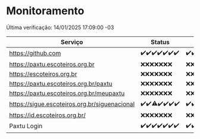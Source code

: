 # Monitoramento

Última verificação: 14/01/2025 17:09:00 -03

|Serviço|Status|Últimas 24h|
|---|---|---|
|https://github.com|<span title="2025-01-07: OK=22">✔️</span><span title="2025-01-08: OK=23">✔️</span><span title="2025-01-09: OK=23">✔️</span><span title="2025-01-10: OK=23">✔️</span><span title="2025-01-11: OK=23">✔️</span><span title="2025-01-12: OK=23">✔️</span><span title="2025-01-13: OK=20">✔️</span>|<span title="13/01/2025 18:07:00 -03 : 200">✔️</span><span title="13/01/2025 19:07:00 -03 : 200">✔️</span><span title="13/01/2025 20:07:00 -03 : 200">✔️</span><span title="13/01/2025 21:38:00 -03 : 200">✔️</span><span title="13/01/2025 23:05:00 -03 : 200">✔️</span><span title="14/01/2025 00:08:00 -03 : 200">✔️</span><span title="14/01/2025 01:10:00 -03 : 200">✔️</span><span title="14/01/2025 02:08:00 -03 : 200">✔️</span><span title="14/01/2025 03:11:00 -03 : 200">✔️</span><span title="14/01/2025 04:07:00 -03 : 200">✔️</span><span title="14/01/2025 05:11:00 -03 : 200">✔️</span><span title="14/01/2025 06:08:00 -03 : 200">✔️</span><span title="14/01/2025 07:08:00 -03 : 200">✔️</span><span title="14/01/2025 08:06:00 -03 : 200">✔️</span><span title="14/01/2025 09:15:00 -03 : 200">✔️</span><span title="14/01/2025 10:14:00 -03 : 200">✔️</span><span title="14/01/2025 11:07:00 -03 : 200">✔️</span><span title="14/01/2025 12:08:00 -03 : 200">✔️</span><span title="14/01/2025 13:09:00 -03 : 200">✔️</span><span title="14/01/2025 14:07:00 -03 : 200">✔️</span><span title="14/01/2025 15:11:00 -03 : 200">✔️</span><span title="14/01/2025 16:06:00 -03 : 200">✔️</span><span title="14/01/2025 17:09:00 -03 : 200">✔️</span>|
|https://paxtu.escoteiros.org.br|<span title="2025-01-07: Falhas=22">❌</span><span title="2025-01-08: Falhas=23">❌</span><span title="2025-01-09: Falhas=23">❌</span><span title="2025-01-10: Falhas=23">❌</span><span title="2025-01-11: Falhas=23">❌</span><span title="2025-01-12: Falhas=23">❌</span><span title="2025-01-13: Falhas=20">❌</span>|<span title="13/01/2025 18:07:00 -03 : 403">❌</span><span title="13/01/2025 19:07:00 -03 : 403">❌</span><span title="13/01/2025 20:07:00 -03 : 403">❌</span><span title="13/01/2025 21:38:00 -03 : 403">❌</span><span title="13/01/2025 23:05:00 -03 : 403">❌</span><span title="14/01/2025 00:08:00 -03 : 403">❌</span><span title="14/01/2025 01:10:00 -03 : 403">❌</span><span title="14/01/2025 02:08:00 -03 : 403">❌</span><span title="14/01/2025 03:11:00 -03 : 403">❌</span><span title="14/01/2025 04:07:00 -03 : 403">❌</span><span title="14/01/2025 05:11:00 -03 : 403">❌</span><span title="14/01/2025 06:08:00 -03 : 403">❌</span><span title="14/01/2025 07:08:00 -03 : 403">❌</span><span title="14/01/2025 08:06:00 -03 : 403">❌</span><span title="14/01/2025 09:15:00 -03 : 403">❌</span><span title="14/01/2025 10:14:00 -03 : 403">❌</span><span title="14/01/2025 11:07:00 -03 : 403">❌</span><span title="14/01/2025 12:08:00 -03 : 403">❌</span><span title="14/01/2025 13:09:00 -03 : 403">❌</span><span title="14/01/2025 14:07:00 -03 : 403">❌</span><span title="14/01/2025 15:11:00 -03 : 403">❌</span><span title="14/01/2025 16:06:00 -03 : 403">❌</span><span title="14/01/2025 17:09:00 -03 : 403">❌</span>|
|https://escoteiros.org.br|<span title="2025-01-07: Falhas=22">❌</span><span title="2025-01-08: Falhas=23">❌</span><span title="2025-01-09: Falhas=23">❌</span><span title="2025-01-10: Falhas=23">❌</span><span title="2025-01-11: Falhas=23">❌</span><span title="2025-01-12: Falhas=23">❌</span><span title="2025-01-13: Falhas=20">❌</span>|<span title="13/01/2025 18:07:00 -03 : 403">❌</span><span title="13/01/2025 19:07:00 -03 : 403">❌</span><span title="13/01/2025 20:07:00 -03 : 403">❌</span><span title="13/01/2025 21:38:00 -03 : 403">❌</span><span title="13/01/2025 23:05:00 -03 : 403">❌</span><span title="14/01/2025 00:08:00 -03 : 403">❌</span><span title="14/01/2025 01:10:00 -03 : 403">❌</span><span title="14/01/2025 02:08:00 -03 : 403">❌</span><span title="14/01/2025 03:11:00 -03 : 403">❌</span><span title="14/01/2025 04:07:00 -03 : 403">❌</span><span title="14/01/2025 05:11:00 -03 : 403">❌</span><span title="14/01/2025 06:08:00 -03 : 403">❌</span><span title="14/01/2025 07:08:00 -03 : 403">❌</span><span title="14/01/2025 08:06:00 -03 : 403">❌</span><span title="14/01/2025 09:15:00 -03 : 403">❌</span><span title="14/01/2025 10:14:00 -03 : 403">❌</span><span title="14/01/2025 11:07:00 -03 : 403">❌</span><span title="14/01/2025 12:08:00 -03 : 403">❌</span><span title="14/01/2025 13:09:00 -03 : 403">❌</span><span title="14/01/2025 14:07:00 -03 : 403">❌</span><span title="14/01/2025 15:11:00 -03 : 403">❌</span><span title="14/01/2025 16:06:00 -03 : 403">❌</span><span title="14/01/2025 17:09:00 -03 : 403">❌</span>|
|https://paxtu.escoteiros.org.br/paxtu|<span title="2025-01-07: Falhas=22">❌</span><span title="2025-01-08: Falhas=23">❌</span><span title="2025-01-09: Falhas=23">❌</span><span title="2025-01-10: Falhas=23">❌</span><span title="2025-01-11: Falhas=23">❌</span><span title="2025-01-12: Falhas=23">❌</span><span title="2025-01-13: Falhas=20">❌</span>|<span title="13/01/2025 18:07:00 -03 : 403">❌</span><span title="13/01/2025 19:07:00 -03 : 403">❌</span><span title="13/01/2025 20:07:00 -03 : 403">❌</span><span title="13/01/2025 21:38:00 -03 : 403">❌</span><span title="13/01/2025 23:05:00 -03 : 403">❌</span><span title="14/01/2025 00:08:00 -03 : 403">❌</span><span title="14/01/2025 01:10:00 -03 : 403">❌</span><span title="14/01/2025 02:08:00 -03 : 403">❌</span><span title="14/01/2025 03:11:00 -03 : 403">❌</span><span title="14/01/2025 04:07:00 -03 : 403">❌</span><span title="14/01/2025 05:11:00 -03 : 403">❌</span><span title="14/01/2025 06:08:00 -03 : 403">❌</span><span title="14/01/2025 07:08:00 -03 : 403">❌</span><span title="14/01/2025 08:06:00 -03 : 403">❌</span><span title="14/01/2025 09:15:00 -03 : 403">❌</span><span title="14/01/2025 10:14:00 -03 : 403">❌</span><span title="14/01/2025 11:07:00 -03 : 403">❌</span><span title="14/01/2025 12:08:00 -03 : 403">❌</span><span title="14/01/2025 13:09:00 -03 : 403">❌</span><span title="14/01/2025 14:07:00 -03 : 403">❌</span><span title="14/01/2025 15:11:00 -03 : 403">❌</span><span title="14/01/2025 16:06:00 -03 : 403">❌</span><span title="14/01/2025 17:09:00 -03 : 403">❌</span>|
|https://paxtu.escoteiros.org.br/meupaxtu|<span title="2025-01-07: Falhas=22">❌</span><span title="2025-01-08: Falhas=23">❌</span><span title="2025-01-09: Falhas=23">❌</span><span title="2025-01-10: Falhas=23">❌</span><span title="2025-01-11: Falhas=23">❌</span><span title="2025-01-12: Falhas=23">❌</span><span title="2025-01-13: Falhas=20">❌</span>|<span title="13/01/2025 18:07:00 -03 : 403">❌</span><span title="13/01/2025 19:07:00 -03 : 403">❌</span><span title="13/01/2025 20:07:00 -03 : 403">❌</span><span title="13/01/2025 21:38:00 -03 : 403">❌</span><span title="13/01/2025 23:05:00 -03 : 403">❌</span><span title="14/01/2025 00:08:00 -03 : 403">❌</span><span title="14/01/2025 01:10:00 -03 : 403">❌</span><span title="14/01/2025 02:08:00 -03 : 403">❌</span><span title="14/01/2025 03:11:00 -03 : 403">❌</span><span title="14/01/2025 04:07:00 -03 : 403">❌</span><span title="14/01/2025 05:11:00 -03 : 403">❌</span><span title="14/01/2025 06:08:00 -03 : 403">❌</span><span title="14/01/2025 07:08:00 -03 : 403">❌</span><span title="14/01/2025 08:06:00 -03 : 403">❌</span><span title="14/01/2025 09:15:00 -03 : 403">❌</span><span title="14/01/2025 10:14:00 -03 : 403">❌</span><span title="14/01/2025 11:07:00 -03 : 403">❌</span><span title="14/01/2025 12:08:00 -03 : 403">❌</span><span title="14/01/2025 13:09:00 -03 : 403">❌</span><span title="14/01/2025 14:07:00 -03 : 403">❌</span><span title="14/01/2025 15:11:00 -03 : 403">❌</span><span title="14/01/2025 16:06:00 -03 : 403">❌</span><span title="14/01/2025 17:09:00 -03 : 403">❌</span>|
|https://sigue.escoteiros.org.br/siguenacional|<span title="2025-01-07: OK=22">✔️</span><span title="2025-01-08: OK=23">✔️</span><span title="2025-01-09: OK=22, Falhas=1">⚠️</span><span title="2025-01-10: OK=23">✔️</span><span title="2025-01-11: OK=23">✔️</span><span title="2025-01-12: OK=23">✔️</span><span title="2025-01-13: OK=20">✔️</span>|<span title="13/01/2025 18:07:00 -03 : 200">✔️</span><span title="13/01/2025 19:07:00 -03 : 200">✔️</span><span title="13/01/2025 20:07:00 -03 : 200">✔️</span><span title="13/01/2025 21:38:00 -03 : 200">✔️</span><span title="13/01/2025 23:05:00 -03 : 200">✔️</span><span title="14/01/2025 00:08:00 -03 : 200">✔️</span><span title="14/01/2025 01:10:00 -03 : 200">✔️</span><span title="14/01/2025 02:08:00 -03 : 200">✔️</span><span title="14/01/2025 03:11:00 -03 : 200">✔️</span><span title="14/01/2025 04:07:00 -03 : 200">✔️</span><span title="14/01/2025 05:11:00 -03 : 200">✔️</span><span title="14/01/2025 06:08:00 -03 : 200">✔️</span><span title="14/01/2025 07:08:00 -03 : 200">✔️</span><span title="14/01/2025 08:06:00 -03 : 200">✔️</span><span title="14/01/2025 09:15:00 -03 : 200">✔️</span><span title="14/01/2025 10:14:00 -03 : 200">✔️</span><span title="14/01/2025 11:07:00 -03 : 200">✔️</span><span title="14/01/2025 12:08:00 -03 : 200">✔️</span><span title="14/01/2025 13:09:00 -03 : 200">✔️</span><span title="14/01/2025 14:07:00 -03 : 200">✔️</span><span title="14/01/2025 15:11:00 -03 : 200">✔️</span><span title="14/01/2025 16:06:00 -03 : 200">✔️</span><span title="14/01/2025 17:09:00 -03 : 200">✔️</span>|
|https://id.escoteiros.org.br/|<span title="2025-01-07: Falhas=22">❌</span><span title="2025-01-08: Falhas=23">❌</span><span title="2025-01-09: Falhas=23">❌</span><span title="2025-01-10: Falhas=23">❌</span><span title="2025-01-11: Falhas=23">❌</span><span title="2025-01-12: Falhas=23">❌</span><span title="2025-01-13: Falhas=20">❌</span>|<span title="13/01/2025 18:07:00 -03 : 403">❌</span><span title="13/01/2025 19:07:00 -03 : 403">❌</span><span title="13/01/2025 20:07:00 -03 : 403">❌</span><span title="13/01/2025 21:38:00 -03 : 403">❌</span><span title="13/01/2025 23:05:00 -03 : 403">❌</span><span title="14/01/2025 00:08:00 -03 : 403">❌</span><span title="14/01/2025 01:10:00 -03 : 403">❌</span><span title="14/01/2025 02:08:00 -03 : 403">❌</span><span title="14/01/2025 03:11:00 -03 : 403">❌</span><span title="14/01/2025 04:07:00 -03 : 403">❌</span><span title="14/01/2025 05:11:00 -03 : 403">❌</span><span title="14/01/2025 06:08:00 -03 : 403">❌</span><span title="14/01/2025 07:08:00 -03 : 403">❌</span><span title="14/01/2025 08:06:00 -03 : 403">❌</span><span title="14/01/2025 09:15:00 -03 : 403">❌</span><span title="14/01/2025 10:14:00 -03 : 403">❌</span><span title="14/01/2025 11:07:00 -03 : 403">❌</span><span title="14/01/2025 12:08:00 -03 : 403">❌</span><span title="14/01/2025 13:09:00 -03 : 403">❌</span><span title="14/01/2025 14:07:00 -03 : 403">❌</span><span title="14/01/2025 15:11:00 -03 : 403">❌</span><span title="14/01/2025 16:06:00 -03 : 403">❌</span><span title="14/01/2025 17:09:00 -03 : 403">❌</span>|
|Paxtu Login|<span title="2025-01-07: OK=22">✔️</span><span title="2025-01-08: OK=23">✔️</span><span title="2025-01-09: OK=23">✔️</span><span title="2025-01-10: OK=23">✔️</span><span title="2025-01-11: OK=23">✔️</span><span title="2025-01-12: OK=23">✔️</span><span title="2025-01-13: OK=20">✔️</span>|<span title="13/01/2025 18:07:00 -03 : 200">✔️</span><span title="13/01/2025 19:07:00 -03 : 200">✔️</span><span title="13/01/2025 20:07:00 -03 : 200">✔️</span><span title="13/01/2025 21:38:00 -03 : 200">✔️</span><span title="13/01/2025 23:05:00 -03 : 200">✔️</span><span title="14/01/2025 00:08:00 -03 : 200">✔️</span><span title="14/01/2025 01:10:00 -03 : 200">✔️</span><span title="14/01/2025 02:08:00 -03 : 200">✔️</span><span title="14/01/2025 03:11:00 -03 : 200">✔️</span><span title="14/01/2025 04:07:00 -03 : 200">✔️</span><span title="14/01/2025 05:11:00 -03 : 200">✔️</span><span title="14/01/2025 06:08:00 -03 : 200">✔️</span><span title="14/01/2025 07:08:00 -03 : 200">✔️</span><span title="14/01/2025 08:06:00 -03 : 200">✔️</span><span title="14/01/2025 09:15:00 -03 : 200">✔️</span><span title="14/01/2025 10:14:00 -03 : 200">✔️</span><span title="14/01/2025 11:07:00 -03 : 200">✔️</span><span title="14/01/2025 12:08:00 -03 : 200">✔️</span><span title="14/01/2025 13:09:00 -03 : 200">✔️</span><span title="14/01/2025 14:07:00 -03 : 200">✔️</span><span title="14/01/2025 15:11:00 -03 : 200">✔️</span><span title="14/01/2025 16:06:00 -03 : 200">✔️</span><span title="14/01/2025 17:09:00 -03 : 200">✔️</span>|
